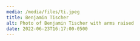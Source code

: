 ```yaml
---
media: /media/files/ti.jpeg
title: Benjamin Tischer
alt: Photo of Benjamin Tischer with arms raised
date: 2022-06-23T16:17:00-0500
---
```

